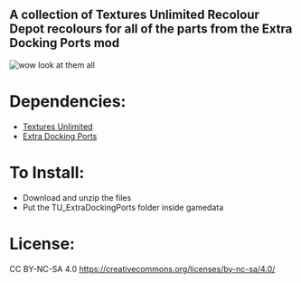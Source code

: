## A collection of Textures Unlimited Recolour Depot recolours for all of the parts from the Extra Docking Ports mod

![wow look at them all](https://i.imgur.com/nuo8IfB.png)

# Dependencies:
- [Textures Unlimited](https://forum.kerbalspaceprogram.com/topic/167450-19x-textures-unlimited-pbr-shader-texture-set-and-model-loading-api/)
- [Extra Docking Ports](https://forum.kerbalspaceprogram.com/topic/206349-112x-extra-docking-ports-docking-ports-with-parachute-attachment-points-and-1875m-docking-port-version-130-bug-fixes/)

# To Install:
- Download and unzip the files
- Put the TU_ExtraDockingPorts folder inside gamedata

# License:
CC BY-NC-SA 4.0
https://creativecommons.org/licenses/by-nc-sa/4.0/
